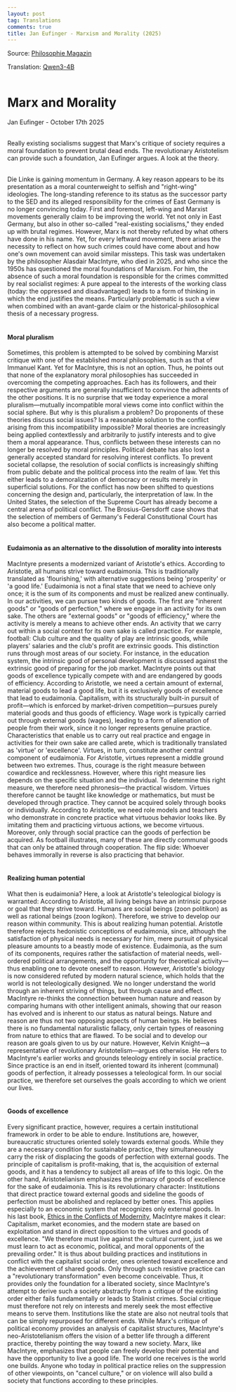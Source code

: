 ```yaml
---
layout: post
tag: Translations
comments: true
title: Jan Eufinger - Marxism and Morality (2025)
---
```


Source: [Philosophie Magazin](https://www.philomag.de/artikel/marx-und-die-moral)

Translation: [Qwen3-4B](/en/machine-translation)
<br><br>

# Marx and Morality

Jan Eufinger - October 17th 2025
<br><br>

Really existing socialisms suggest that Marx's critique of society requires a moral foundation to prevent brutal dead ends. The revolutionary Aristotelism can provide such a foundation, Jan Eufinger argues. A look at the theory.
<br><br>

Die Linke is gaining momentum in Germany. A key reason appears to be its presentation as a moral counterweight to selfish and "right-wing" ideologies. The long-standing reference to its status as the successor party to the SED and its alleged responsibility for the crimes of East Germany is no longer convincing today. First and foremost, left-wing and Marxist movements generally claim to be improving the world. Yet not only in East Germany, but also in other so-called "real-existing socialisms," they ended up with brutal regimes. However, Marx is not thereby refuted by what others have done in his name. Yet, for every leftward movement, there arises the necessity to reflect on how such crimes could have come about and how one's own movement can avoid similar missteps. This task was undertaken by the philosopher Alasdair MacIntyre, who died in 2025, and who since the 1950s has questioned the moral foundations of Marxism. For him, the absence of such a moral foundation is responsible for the crimes committed by real socialist regimes: A pure appeal to the interests of the working class (today: the oppressed and disadvantaged) leads to a form of thinking in which the end justifies the means. Particularly problematic is such a view when combined with an avant-garde claim or the historical-philosophical thesis of a necessary progress.
<br><br>

#### Moral pluralism

Sometimes, this problem is attempted to be solved by combining Marxist critique with one of the established moral philosophies, such as that of Immanuel Kant. Yet for MacIntyre, this is not an option. Thus, he points out that none of the explanatory moral philosophies has succeeded in overcoming the competing approaches. Each has its followers, and their respective arguments are generally insufficient to convince the adherents of the other positions. It is no surprise that we today experience a moral pluralism—mutually incompatible moral views come into conflict within the social sphere. But why is this pluralism a problem? Do proponents of these theories discuss social issues? Is a reasonable solution to the conflict arising from this incompatibility impossible? Moral theories are increasingly being applied contextlessly and arbitrarily to justify interests and to give them a moral appearance. Thus, conflicts between these interests can no longer be resolved by moral principles. Political debate has also lost a generally accepted standard for resolving interest conflicts. To prevent societal collapse, the resolution of social conflicts is increasingly shifting from public debate and the political process into the realm of law. Yet this either leads to a demoralization of democracy or results merely in superficial solutions. For the conflict has now been shifted to questions concerning the design and, particularly, the interpretation of law. In the United States, the selection of the Supreme Court has already become a central arena of political conflict. The Brosius-Gersdorff case shows that the selection of members of Germany's Federal Constitutional Court has also become a political matter.
<br><br>

#### Eudaimonia as an alternative to the dissolution of morality into interests

MacIntyre presents a modernized variant of Aristotle's ethics. According to Aristotle, all humans strive toward eudaimonia. This is traditionally translated as 'flourishing,' with alternative suggestions being 'prosperity' or 'a good life.' Eudaimonia is not a final state that we need to achieve only once; it is the sum of its components and must be realized anew continually. In our activities, we can pursue two kinds of goods. The first are "inherent goods" or "goods of perfection," where we engage in an activity for its own sake. The others are "external goods" or "goods of efficiency," where the activity is merely a means to achieve other ends. An activity that we carry out within a social context for its own sake is called practice. For example, football: Club culture and the quality of play are intrinsic goods, while players' salaries and the club's profit are extrinsic goods. This distinction runs through most areas of our society. For instance, in the education system, the intrinsic good of personal development is discussed against the extrinsic good of preparing for the job market. MacIntyre points out that goods of excellence typically compete with and are endangered by goods of efficiency. According to Aristotle, we need a certain amount of external, material goods to lead a good life, but it is exclusively goods of excellence that lead to eudaimonia. Capitalism, with its structurally built-in pursuit of profit—which is enforced by market-driven competition—pursues purely material goods and thus goods of efficiency. Wage work is typically carried out through external goods (wages), leading to a form of alienation of people from their work, since it no longer represents genuine practice. Characteristics that enable us to carry out real practice and engage in activities for their own sake are called arete, which is traditionally translated as 'virtue' or 'excellence'. Virtues, in turn, constitute another central component of eudaimonia. For Aristotle, virtues represent a middle ground between two extremes. Thus, courage is the right measure between cowardice and recklessness. However, where this right measure lies depends on the specific situation and the individual. To determine this right measure, we therefore need phronesis—the practical wisdom. Virtues therefore cannot be taught like knowledge or mathematics, but must be developed through practice. They cannot be acquired solely through books or individually. According to Aristotle, we need role models and teachers who demonstrate in concrete practice what virtuous behavior looks like. By imitating them and practicing virtuous actions, we become virtuous. Moreover, only through social practice can the goods of perfection be acquired. As football illustrates, many of these are directly communal goods that can only be attained through cooperation. The flip side: Whoever behaves immorally in reverse is also practicing that behavior.
<br><br>

#### Realizing human potential

What then is eudaimonia? Here, a look at Aristotle's teleological biology is warranted: According to Aristotle, all living beings have an intrinsic purpose or goal that they strive toward. Humans are social beings (zoon politikon) as well as rational beings (zoon logikon). Therefore, we strive to develop our reason within community. This is about realizing human potential. Aristotle therefore rejects hedonistic conceptions of eudaimonia, since, although the satisfaction of physical needs is necessary for him, mere pursuit of physical pleasure amounts to a beastly mode of existence. Eudaimonia, as the sum of its components, requires rather the satisfaction of material needs, well-ordered political arrangements, and the opportunity for theoretical activity—thus enabling one to devote oneself to reason. However, Aristotle's biology is now considered refuted by modern natural science, which holds that the world is not teleologically designed. We no longer understand the world through an inherent striving of things, but through cause and effect. MacIntyre re-thinks the connection between human nature and reason by comparing humans with other intelligent animals, showing that our reason has evolved and is inherent to our status as natural beings. Nature and reason are thus not two opposing aspects of human beings. He believes there is no fundamental naturalistic fallacy, only certain types of reasoning from nature to ethics that are flawed. To be social and to develop our reason are goals given to us by our nature. However, Kelvin Knight—a representative of revolutionary Aristotelism—argues otherwise. He refers to MacIntyre's earlier works and grounds teleology entirely in social practice. Since practice is an end in itself, oriented toward its inherent (communal) goods of perfection, it already possesses a teleological form. In our social practice, we therefore set ourselves the goals according to which we orient our lives.
<br><br>

#### Goods of excellence

Every significant practice, however, requires a certain institutional framework in order to be able to endure. Institutions are, however, bureaucratic structures oriented solely towards external goods. While they are a necessary condition for sustainable practice, they simultaneously carry the risk of displacing the goods of perfection with external goods. The principle of capitalism is profit-making, that is, the acquisition of external goods, and it has a tendency to subject all areas of life to this logic. On the other hand, Aristotelianism emphasizes the primacy of goods of excellence for the sake of eudaimonia. This is its revolutionary character: Institutions that direct practice toward external goods and sideline the goods of perfection must be abolished and replaced by better ones. This applies especially to an economic system that recognizes only external goods. In his last book, [Ethics in the Conflicts of Modernity](https://libgen.li/ads.php?md5=af24dcda33150243900bde0745a5b539), MacIntyre makes it clear: Capitalism, market economies, and the modern state are based on exploitation and stand in direct opposition to the virtues and goods of excellence. "We therefore must live against the cultural current, just as we must learn to act as economic, political, and moral opponents of the prevailing order." It is thus about building practices and institutions in conflict with the capitalist social order, ones oriented toward excellence and the achievement of shared goods. Only through such resistive practice can a "revolutionary transformation" even become conceivable. Thus, it provides only the foundation for a liberated society, since MacIntyre's attempt to derive such a society abstractly from a critique of the existing order either fails fundamentally or leads to Stalinist crimes. Social critique must therefore not rely on interests and merely seek the most effective means to serve them. Institutions like the state are also not neutral tools that can be simply repurposed for different ends. While Marx's critique of political economy provides an analysis of capitalist structures, MacIntyre's neo-Aristotelianism offers the vision of a better life through a different practice, thereby pointing the way toward a new society. Marx, like MacIntyre, emphasizes that people can freely develop their potential and have the opportunity to live a good life. The world one receives is the world one builds. Anyone who today in political practice relies on the suppression of other viewpoints, on "cancel culture," or on violence will also build a society that functions according to these principles.